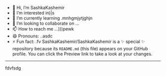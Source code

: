 - 👋 Hi, I’m SashkaKashemir
- 👀 I’m interested in)|s
- 🌱 I’m currently learning .mnhgmjytjghjn
- 💞️ I’m looking to collaborate on ...
- 📫 How to reach me ...)))pewk
- 😄 Pronouns: ..asdc
- ⚡ Fun fact: .fv
SashkaKashemir/SashkaKashemir is a ✨ special ✨ repository because its `README.md` (this file) appears on your GitHub profile.
You can click the Preview link to take a look at your changes.
---
fdvfsdg
